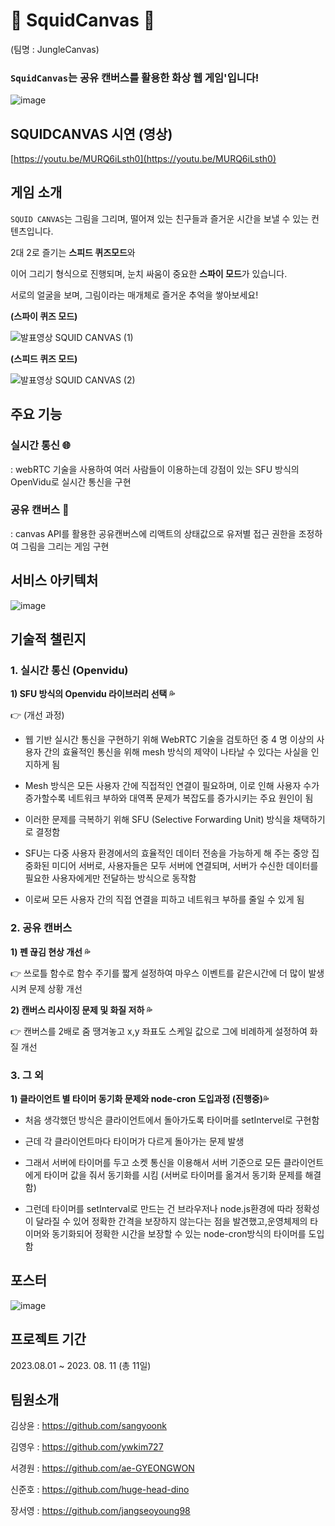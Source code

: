 # 🦑 SquidCanvas 🦑
(팀명 : JungleCanvas)

### `SquidCanvas`는 공유 캔버스를 활용한 화상 웹 게임'입니다!

![image](https://github.com/JUNGLE-RED-TEAM3/JungleCanvas/assets/108510272/dae23163-63bb-42d6-b875-3034fc78fbe3)




## SQUIDCANVAS 시연 (영상)
[https://youtu.be/MURQ6iLsth0](https://youtu.be/MURQ6iLsth0)


## 게임 소개
`SQUID CANVAS`는 그림을 그리며, 떨어져 있는 친구들과 즐거운 시간을 보낼 수 있는 컨텐츠입니다. 

2대 2로 즐기는 **스피드 퀴즈모드**와 

이어 그리기 형식으로 진행되며, 눈치 싸움이 중요한 **스파이 모드**가 있습니다. 

서로의 얼굴을 보며, 그림이라는 매개체로 즐거운 추억을 쌓아보세요!

**(스파이 퀴즈 모드)**

![발표영상 SQUID CANVAS (1)](https://github.com/JUNGLE-RED-TEAM3/JungleCanvas/assets/108510272/4af1eef3-85ad-423a-86db-1a81b52ab5ee)


**(스피드 퀴즈 모드)**

![발표영상 SQUID CANVAS (2)](https://github.com/JUNGLE-RED-TEAM3/JungleCanvas/assets/108510272/b5524fa3-a16a-464d-9cd8-0c740ad7b6e3)



## 주요 기능
 
### 실시간 통신 🌐
: webRTC 기술을 사용하여 여러 사람들이 이용하는데 강점이 있는 SFU 방식의 OpenVidu로 실시간 통신을 구현

### 공유 캔버스 🎨
: canvas API를 활용한 공유캔버스에 리액트의 상태값으로 유저별 접근 권한을 조정하여 그림을 그리는 게임 구현

## 서비스 아키텍처
![image](https://github.com/JUNGLE-RED-TEAM3/JungleCanvas/assets/129301830/3b19f977-f84b-4b13-8314-e3bdbbbf8a42)



## 기술적 챌린지
### 1. 실시간 통신 (Openvidu) 
**1) SFU 방식의 Openvidu 라이브러리 선택 💦**

👉 (개선 과정)
- 웹 기반 실시간 통신을 구현하기 위해 WebRTC 기술을 검토하던 중 4 명 이상의 사용자 간의 효율적인 통신을 위해 mesh 방식의 제약이 나타날 수 있다는 사실을 인지하게 됨

- Mesh 방식은 모든 사용자 간에 직접적인 연결이 필요하며, 이로 인해 사용자 수가 증가할수록 네트워크 부하와 대역폭 문제가 복잡도를 증가시키는 주요 원인이 됨

- 이러한 문제를 극복하기 위해 SFU (Selective Forwarding Unit) 방식을 채택하기로 결정함

- SFU는 다중 사용자 환경에서의 효율적인 데이터 전송을 가능하게 해 주는 중앙 집중화된 미디어 서버로, 사용자들은 모두 서버에 연결되며, 서버가 수신한 데이터를 필요한 사용자에게만 전달하는 방식으로 동작함

- 이로써 모든 사용자 간의 직접 연결을 피하고 네트워크 부하를 줄일 수 있게 됨

### 2. 공유 캔버스
**1) 펜 끊김 현상 개선 💦**

👉 쓰로틀 함수로 함수 주기를 짧게 설정하여 마우스 이벤트를 같은시간에 더 많이 발생시켜 문제 상황 개선

**2) 캔버스 리사이징 문제 및 화질 저하 💦**

👉 캔버스를 2배로 줌 땡겨놓고 x,y 좌표도 스케일 값으로 그에 비례하게 설정하여 화질 개선

### 3. 그 외

**1) 클라이언트 별 타이머 동기화 문제와 node-cron 도입과정 (진행중)💦**

- 처음 생각했던 방식은 클라이언트에서 돌아가도록  타이머를 setIntervel로 구현함

- 근데 각 클라이언트마다 타이머가 다르게 돌아가는 문제 발생

- 그래서 서버에 타이머를 두고 소켓 통신을 이용해서 서버 기준으로 모든 클라이언트에게 타이머 값을 줘서 동기화를 시킴 (서버로 타이머를 옮겨서 동기화 문제를 해결함)

- 그런데 타이머를 setInterval로 만드는 건 브라우저나 node.js환경에 따라 정확성이 달라질 수 있어 정확한 간격을 보장하지 않는다는 점을 발견했고,운영체제의 타이머와 동기화되어 정확한 시간을 보장할 수 있는 node-cron방식의 타이머를 도입함

## 포스터
![image](https://github.com/JUNGLE-RED-TEAM3/JungleCanvas/assets/129301830/620f84b4-a208-4e15-83b4-b64e18e101d5)


## 프로젝트 기간
2023.08.01 ~ 2023. 08. 11 (총 11일)

## 팀원소개
김상윤 : https://github.com/sangyoonk

김영우 : https://github.com/ywkim727

서경원 : https://github.com/ae-GYEONGWON

신준호 : https://github.com/huge-head-dino

장서영 : https://github.com/jangseoyoung98
